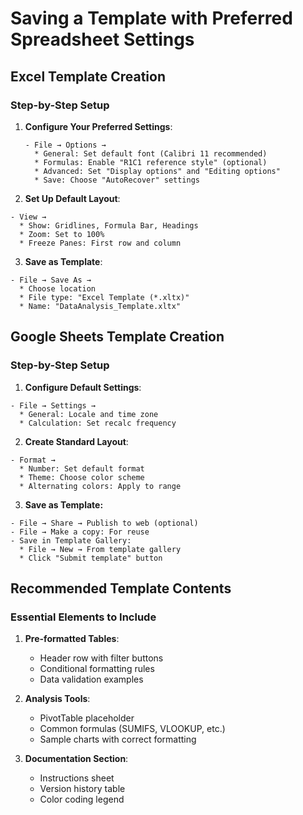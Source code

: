 # Saving a Template with Preferred Spreadsheet Settings

## Excel Template Creation

### Step-by-Step Setup
1. **Configure Your Preferred Settings**:
   ```excel
   - File → Options → 
     * General: Set default font (Calibri 11 recommended)
     * Formulas: Enable "R1C1 reference style" (optional)
     * Advanced: Set "Display options" and "Editing options"
     * Save: Choose "AutoRecover" settings  
   ```

2. **Set Up Default Layout**:
```excel
- View → 
  * Show: Gridlines, Formula Bar, Headings
  * Zoom: Set to 100%
  * Freeze Panes: First row and column
  ```

3. **Save as Template**:
```excel
- File → Save As → 
  * Choose location
  * File type: "Excel Template (*.xltx)"
  * Name: "DataAnalysis_Template.xltx"
```

## Google Sheets Template Creation

### Step-by-Step Setup

1. **Configure Default Settings**:
```sheets
- File → Settings → 
  * General: Locale and time zone
  * Calculation: Set recalc frequency
```

2. **Create Standard Layout**:
```sheets
- Format → 
  * Number: Set default format
  * Theme: Choose color scheme
  * Alternating colors: Apply to range
```

3. **Save as Template:**
```sheets
- File → Share → Publish to web (optional)
- File → Make a copy: For reuse
- Save in Template Gallery:
  * File → New → From template gallery
  * Click "Submit template" button
```

## Recommended Template Contents

### Essential Elements to Include
1. **Pre-formatted Tables**:
   - Header row with filter buttons
   - Conditional formatting rules
   - Data validation examples

2. **Analysis Tools**:
   - PivotTable placeholder
   - Common formulas (SUMIFS, VLOOKUP, etc.)
   - Sample charts with correct formatting

3. **Documentation Section**:
   - Instructions sheet
   - Version history table
   - Color coding legend
